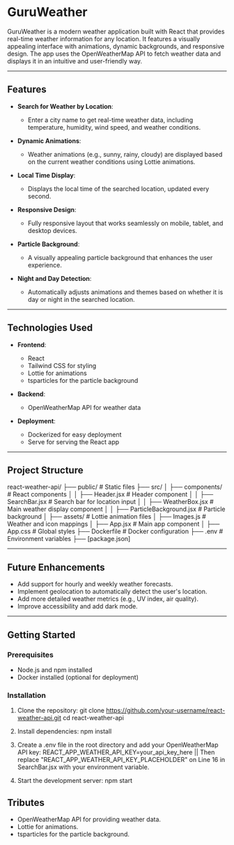 # **GuruWeather**

GuruWeather is a modern weather application built with React that provides real-time weather information for any location. It features a visually appealing interface with animations, dynamic backgrounds, and responsive design. The app uses the OpenWeatherMap API to fetch weather data and displays it in an intuitive and user-friendly way.

---

## **Features**

- **Search for Weather by Location**:
  - Enter a city name to get real-time weather data, including temperature, humidity, wind speed, and weather conditions.

- **Dynamic Animations**:
  - Weather animations (e.g., sunny, rainy, cloudy) are displayed based on the current weather conditions using Lottie animations.

- **Local Time Display**:
  - Displays the local time of the searched location, updated every second.

- **Responsive Design**:
  - Fully responsive layout that works seamlessly on mobile, tablet, and desktop devices.

- **Particle Background**:
  - A visually appealing particle background that enhances the user experience.

- **Night and Day Detection**:
  - Automatically adjusts animations and themes based on whether it is day or night in the searched location.

---

## **Technologies Used**

- **Frontend**:
  - React
  - Tailwind CSS for styling
  - Lottie for animations
  - tsparticles for the particle background

- **Backend**:
  - OpenWeatherMap API for weather data

- **Deployment**:
  - Dockerized for easy deployment
  - Serve for serving the React app

---

## **Project Structure**

react-weather-api/
├── public/                 # Static files
├── src/
│   ├── components/         # React components
│   │   ├── Header.jsx      # Header component
│   │   ├── SearchBar.jsx   # Search bar for location input
│   │   ├── WeatherBox.jsx  # Main weather display component
│   │   ├── ParticleBackground.jsx # Particle background
│   ├── assets/             # Lottie animation files
│   ├── Images.js           # Weather and icon mappings
│   ├── App.jsx             # Main app component
│   ├── App.css             # Global styles
├── Dockerfile              # Docker configuration
├── .env                    # Environment variables
├── [package.json]

---

## **Future Enhancements**

- Add support for hourly and weekly weather forecasts.
- Implement geolocation to automatically detect the user's location.
- Add more detailed weather metrics (e.g., UV index, air quality).
- Improve accessibility and add dark mode.

---

## **Getting Started**

### **Prerequisites**
- Node.js and npm installed
- Docker installed (optional for deployment)

### **Installation**
1. Clone the repository:
    git clone https://github.com/your-username/react-weather-api.git
    cd react-weather-api

2. Install dependencies:
    npm install

3. Create a .env file in the root directory and add your OpenWeatherMap API key:
    REACT_APP_WEATHER_API_KEY=your_api_key_here || Then replace "REACT_APP_WEATHER_API_KEY_PLACEHOLDER" on Line 16 in SearchBar.jsx with your environment variable.

4. Start the development server:
    npm start

## **Tributes**

- OpenWeatherMap API for providing weather data.
- Lottie for animations.
- tsparticles for the particle background.